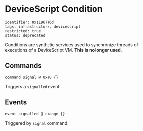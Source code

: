 # DeviceScript Condition

    identifier: 0x1196796d
    tags: infrastructure, devicescript
    restricted: true
    status: deprecated

Conditions are synthetic services used to synchronize threads of executions of a DeviceScript VM.
**This is no longer used**.

## Commands

    command signal @ 0x80 {}

Triggers a `signalled` event.

## Events

    event signalled @ change {}

Triggered by `signal` command.
